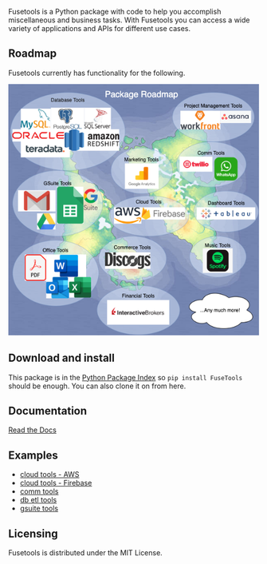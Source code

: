 Fusetools is a Python package with code to help you accomplish miscellaneous and business tasks.
With Fusetools you can access a wide variety of applications and APIs for different use cases.

Roadmap
---------------------

Fusetools currently has functionality for the following.

![alt text](https://github.com/fusecloud/fusetools/blob/master/docs/source/CC_ROADMAP.png)

Download and install
--------------------

This package is in the [Python Package Index](http://pypi.python.org/pypi/FuseTools) so ``pip install FuseTools`` should
be enough.  You can also clone it on from here.

Documentation 
---------

[Read the Docs](https://fusetools.readthedocs.io/index.html)

Examples 
---------

* [cloud tools - AWS](https://github.com/fusecloud/fusetools/blob/master/examples/cloud_tools%20-%20AWS.ipynb)
* [cloud tools - Firebase](https://github.com/fusecloud/fusetools/blob/master/examples/cloud_tools%20-%20Firebase.ipynb)
* [comm tools](https://github.com/fusecloud/fusetools/blob/master/examples/comm_tools.ipynb)
* [db etl tools](https://github.com/fusecloud/fusetools/blob/master/examples/db_etl_tools.ipynb)
* [gsuite tools](https://github.com/fusecloud/fusetools/blob/master/examples/gsuite_tools.ipynb)


Licensing
---------

Fusetools is distributed under the MIT License.
